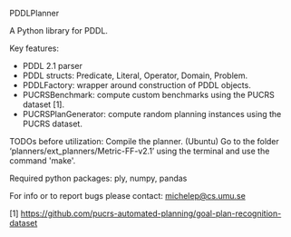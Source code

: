 PDDLPlanner

A Python library for PDDL.

Key features:

* PDDL 2.1 parser
* PDDL structs: Predicate, Literal, Operator, Domain, Problem.
* PDDLFactory: wrapper around construction of PDDL objects.
* PUCRSBenchmark: compute custom benchmarks using the PUCRS dataset [1].
* PUCRSPlanGenerator: compute random planning instances using the PUCRS dataset.



TODOs before utilization:
Compile the planner. 
(Ubuntu) Go to the folder ‘planners/ext_planners/Metric-FF-v2.1’ using the terminal and use the command 'make'.


Required python packages:
ply, numpy, pandas



For info or to report bugs please contact: michelep@cs.umu.se



[1] https://github.com/pucrs-automated-planning/goal-plan-recognition-dataset
